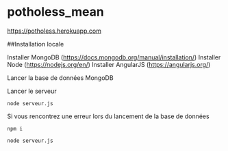 # potholess_mean

https://potholess.herokuapp.com

##Installation locale

Installer MongoDB (https://docs.mongodb.org/manual/installation/)
Installer Node (https://nodejs.org/en/)
Installer AngularJS (https://angularjs.org/)

Lancer la base de données MongoDB

Lancer le serveur

``node serveur.js``

Si vous rencontrez une erreur lors du lancement de la base de données

``npm i``

``node serveur.js``
